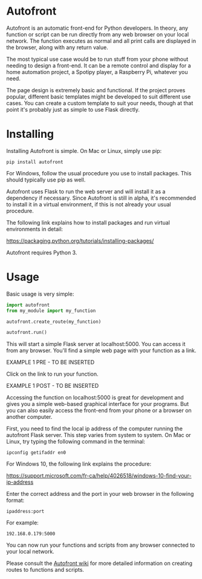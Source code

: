 # Autofront

Autofront is an automatic front-end for Python developers. In theory, any function or script can be run directly from any web browser on your local network. The function executes as normal and all print calls are displayed in the browser, along with any return value.

The most typical use case would be to run stuff from your phone without needing to design a front-end. It can be a remote control and display for a home automation project, a Spotipy player, a Raspberry Pi, whatever you need.

The page design is extremely basic and functional. If the project proves popular, different basic templates might be developed to suit different use cases. You can create a custom template to suit your needs, though at that point it's probably just as simple to use Flask directly.

# Installing

Installing Autofront is simple. On Mac or Linux, simply use pip:

```
pip install autofront
```

For Windows, follow the usual procedure you use to install packages. This should typically use pip as well.

Autofront uses Flask to run the web server and will install it as a dependency if necessary. Since Autofront is still in alpha, it's recommended to install it in a virtual environment, if this is not already your usual procedure.

The following link explains how to install packages and run virtual environments in detail:

https://packaging.python.org/tutorials/installing-packages/

Autofront requires Python 3.

# Usage

Basic usage is very simple:

```python
import autofront
from my_module import my_function

autofront.create_route(my_function)

autofront.run()
```

This will start a simple Flask server at localhost:5000. You can access it from any browser. You'll find a simple web page with your function as a link.

EXAMPLE 1 PRE - TO BE INSERTED

Click on the link to run your function. 

EXAMPLE 1 POST - TO BE INSERTED

Accessing the function on localhost:5000 is great for development and gives you a simple web-based graphical interface for your programs. But you can also easily access the front-end from your phone or a browser on another computer.

First, you need to find the local ip address of the computer running the autofront Flask server. This step varies from system to system. On Mac or Linux, try typing the following command in the terminal:

```
ipconfig getifaddr en0
```

For Windows 10, the following link explains the procedure:

https://support.microsoft.com/fr-ca/help/4026518/windows-10-find-your-ip-address

Enter the correct address and the port in your web browser in the following format:

```
ipaddress:port
```

For example:

```
192.168.0.179:5000
```

You can now run your functions and scripts from any browser connected to your local network.

Please consult the [Autofront wiki](https://github.com/JimmyLamothe/autofront/wiki/Creating-routes) for more detailed information on creating routes to functions and scripts.
